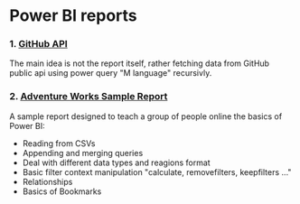# Power BI reports

### 1. [GitHub API](https://github.com/ahmadhatahet/power-bi/tree/master/GitHub%20API)
   The main idea is not the report itself, rather fetching data from GitHub public api using power query "M language" recursivly.

### 2. [Adventure Works Sample Report](https://github.com/ahmadhatahet/power-bi/tree/master/Adventure%20Works%20Sample%20Report)
   A sample report designed to teach a group of people online the basics of Power BI:
   - Reading from CSVs
   - Appending and merging queries
   - Deal with different data types and reagions format
   - Basic filter context manipulation "calculate, removefilters, keepfilters ..."
   - Relationships
   - Basics of Bookmarks